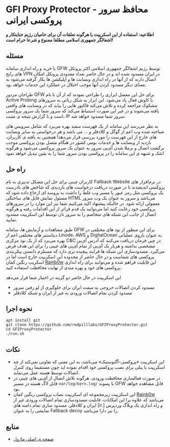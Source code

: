 <!-- markdownlint-disable MD034 -->
# GFI Proxy Protector - محافظ سرور پروکسی ایرانی

**اطلاعیه: استفاده از این اسکریپت یا هرگونه تعلقات آن برای حامیان رژیم جنایتکار و اشغالگر جمهوری اسلامی مطلقا ممنوع و شرعا حرام است!**

## مسئله

با خرید و راه اندازی سامانه GFW توسط رژیم اشغالگر جمهوری اسلامی اکثر پروتکل های رایج  VPN در ایران مسدود شده اند و در حال حاضر تعداد معدودی پروتکل امکان اتصال دارند که از آنها در راه اندازی وبسایت ها و اپلیکشن ها بکار گرفته می‌شود به معنای دیگر مسدود کردن آنها موجب اختلال در عملکرد این  خدمات خواهد بود.

طراحان مزدور GFW برای حل این معضل ابزاری را طراحی نمودند که از آن با نام Active Probing یا کاوش فعال یاد می‌شود. این ابزار به شکل رباتی به سرورهای مشکوک مراجعه کرده و تلاش می‌کند فاکتور هایی را بیابد که در وبسایت های واقعی یافته می‌شوند و در غیر این صورت استنباط می‌کند که سرور شما یک  سرور پروکسی است و با گزارش نتیجه ی مثبت، IP سرور شما مسدود خواهد شد.

به نظر می‌رسد این سامانه از یک فهرست سفید بهره می‌برد که شامل سرویس های شناخته شده وب اعم از گوگل و کلادفلر و ... می‌ باشد و هر درخواستی به سایر وبسایت های خارج از این فهرست را مورد بررسی قرار می‌دهد! همچنین به یافته ی کاربران، بازدید از وبسایت ها و خدمات بومی کشور در هنگام متصل بودن پروکسی موجب برگشت اتصال و برملا شدن آی‌پی سرور به عنوان یک سرور پروکسی می‌شود و هرگونه شک و شبهه ی این سامانه را در پروکسی بودن سرور شما را به یقین تبدیل خواهد نمود!

## راه حل

کاربران چینی برای حل این مشکل تدبیری به نام Fallback Website در نرم‌افزار های پروکسی اندیشدند تا در صورت دریافت درخواست های بازدیدی که شاخص های نادرست یک پروکسی مثل رمز عبور یا مسیر وب غلط را داشت به پروسه ای ارجاع داده شود که مسئول نمایش فایل های ساختگی HTML می‌باشد و سرور به عنوان یک وب سرور معمولی ارائه شود. در حالیکه پیشنهاد اکید می‌کنیم شما نیز این موارد را در سرورهای پروکسی خود رعایت کنید اما می‌توانید یک قدم فراتر از این اقدامات رفته و هرگونه اتصال از جانب این شبکه های متخاصم را به سرور تان توسط این اسکریپت مسدود نمایید.

طبق مشاهدات و آزمایش ها، سامانه GFW برای این منظور از نود های مختلفی در دیتاسنتر های مختلفی اعم از Linode، AWS و DigitalOcean به عنوان بازوی عملیاتی بهره می‌برد که از یک نود مرکزی C&C در چین فرمان دریافت می‌کنند که آدرس آی‌پی مشخصی نداشته و هربار یک آی‌پی از تمام آی‌پی های چینی را برای این هدف قرض می‌گیرد. مسدودسازی این شبکه ها فرایند پیچیده تری دارد که مستلزم دانستن پیکربندی پروکسی های شماست و در حال حاضر از محدوده این اسکریپت خارج است اما در اسکریپ رنگین کمان [Rainb0w](https://github.com/redpilllabs/Rainb0w) این قابلیت فراهم شده و می‌توانید برای راه اندازی پروکسی های خود و بهره مندی از نهایت محافظت استفاده کنید.

این اسکریپت در حال حاضر دو گزینه در اختیار شما قرار می‌دهد

- مسدود کردن اتصالات *خروجی* به سمت ایران برای جلوگیری از لو رفتن سرور
- مسدود کردن تمام اتصالات ورودی به غیر از ایران و شبکه کلادفلر

## نحوه اجرا

```
apt install git
git clone https://github.com/redpilllabs/GFIProxyProtector.git
cd GFIProxyProtector
./run.sh
```

## نکات

- این اسکریپت «پروکسی-آگنوستیک» می‌باشد، به این معنی که تفاوتی نمی‌کند از چه اسکریپت یا پنلی برای نصب پروکسی خود اقدام نموده اید چون مستقیما روی کنترل اتصالات توسط هسته عمل می‌نماید.
- در صورت فعالسازی محافظت ورودی، هرگونه تلاش اتصال از آی‌پی های چینی در فایل لاگ هسته در مسیر `var/log/kern.log/` با پسوند GFW قابل مشاهده خواهد بود.
- این اسکریپت زیرمجموعه ای اسکریپت نصاب پروکسی رنگین کمان [Rainb0w](https://github.com/redpilllabs/Rainb0w) می‌باشد که علاوه برا این امکانات، قابلیت مسدودسازی تمام اتصالات ورودی غیر از ایران و کلادفلر، مسدود سازی تمام دامنه های [ir.] و راه اندازی یک وبلاگ وردپرس نمایشی را به عنوان Fallback decoy را نیز دارا می‌باشد.

## منابع

- [صفحه ی اصلی ماژول](https://inai.de/projects/xtables-addons/geoip.php)
